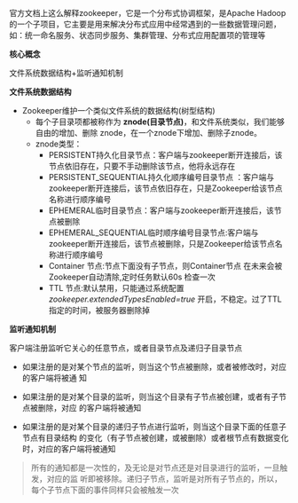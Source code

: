 官方文档上这么解释zookeeper，它是一个分布式协调框架，是Apache Hadoop 的一个子项目，它主要是用来解决分布式应用中经常遇到的一些数据管理问题，如：统一命名服务、状态同步服务、集群管理、分布式应用配置项的管理等

**核心概念**

文件系统数据结构+监听通知机制

**文件系统数据结构** 

* Zookeeper维护一个类似文件系统的数据结构(树型结构)
  * 每个子目录项都被称作为 **znode(****目录节点****)**，和文件系统类似，我们能够自由的增加、删除 znode，在一个znode下增加、删除子znode。 
  * znode类型：
    * PERSISTENT­持久化目录节点：客户端与zookeeper断开连接后，该节点依旧存在，只要不手动删除该节点，他将永远存在
    *  PERSISTENT_SEQUENTIAL­持久化顺序编号目录节点 ：客户端与zookeeper断开连接后，该节点依旧存在，只是Zookeeper给该节点名称进行顺序编号
    * EPHEMERAL­临时目录节点：客户端与zookeeper断开连接后，该节点被删除 
    * EPHEMERAL_SEQUENTIAL­临时顺序编号目录节点:客户端与zookeeper断开连接后，该节点被删除，只是Zookeeper给该节点名称进行顺序编号 
    * Container 节点:节点下面没有子节点，则Container节点 在未来会被Zookeeper自动清除,定时任务默认60s 检查一次
    * TTL 节点:默认禁用，只能通过系统配置 *zookeeper.extendedTypesEnabled=true* 开启，不稳定。过了TTL指定的时间，被服务器删除掉

**监听通知机制** 

客户端注册监听它关心的任意节点，或者目录节点及递归子目录节点 

* 如果注册的是对某个节点的监听，则当这个节点被删除，或者被修改时，对应的客户端将被通 知

* 如果注册的是对某个目录的监听，则当这个目录有子节点被创建，或者有子节点被删除，对应 的客户端将被通知 

* 如果注册的是对某个目录的递归子节点进行监听，则当这个目录下面的任意子节点有目录结构 的变化（有子节点被创建，或被删除）或者根节点有数据变化时，对应的客户端将被通知


> 所有的通知都是一次性的，及无论是对节点还是对目录进行的监听，一旦触发，对应的监 听即被移除。递归子节点，监听是对所有子节点的，所以，每个子节点下面的事件同样只会被触发一次